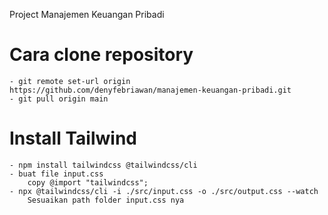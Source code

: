 Project Manajemen Keuangan Pribadi

# Cara clone repository

    - git remote set-url origin https://github.com/denyfebriawan/manajemen-keuangan-pribadi.git
    - git pull origin main

# Install Tailwind

    - npm install tailwindcss @tailwindcss/cli
    - buat file input.css
        copy @import "tailwindcss";
    - npx @tailwindcss/cli -i ./src/input.css -o ./src/output.css --watch
        Sesuaikan path folder input.css nya
